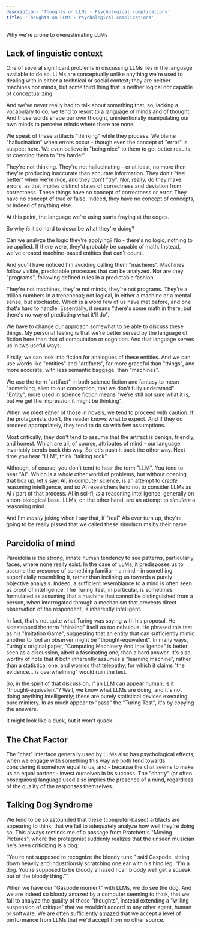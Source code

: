 ```yaml
---
description: 'Thoughts on LLMs - Psychological complications'
title: 'Thoughts on LLMs - Psychological complications'
---
```


Why we're prone to overestimating LLMs

## Lack of linguistic context

One of several significant problems in discussing LLMs lies in the language available to do so. LLMs are conceptually unlike anything we're used to dealing with in either a technical or social context; they are neither machines nor minds, but some third thing that is neither logical nor capable of conceptualizing.

And we've never really had to talk about something that, so, lacking a vocabulary to do, we tend to resort to a language of minds and of thought. And those words shape our own thought, unintentionally manipulating our own minds to perceive minds where there are none.

We speak of these artifacts "thinking" while they process. We blame "hallucination" when errors occur - though even the concept of "error" is suspect here. We even believe in "being nice" to them to get better results, or coercing them to "try harder".

They're not thinking. They're not hallucinating - or at least, no more then they're producing inaccurate than accurate information. They don't "feel better" when we're nice, and they don't "try". Nor, really, do they make errors, as that implies distinct states of correctness and deviation from correctness. These things have no concept of correctness or error. They have no concept of true or false. Indeed, they have no concept of concepts, or indeed of anything else.

At this point, the language we're using starts fraying at the edges.

So why *is* it so hard to describe what they're doing?

Can we analyze the logic they're applying? No - there's no logic, nothing to be applied. If there were, they'd probably be capable of math. Instead, we've created machine-based entities that can't count.

And you'll have noticed I'm avoiding calling them "machines". Machines follow visible, predictable processes that can be analyzed. Nor are they "programs", following defined rules in a predictable fashion.

They're not machines, they're not minds, they're not programs. They're a trillion numbers in a trenchcoat; not logical, in either a machine or a mental sense, but stochastic. Which is a word few of us have met before, and one that's hard to handle. Essentially, it means "there's some math in there, but there's no way of predicting what it'll do".

We have to change our approach somewhat to be able to discuss these things. My personal feeling is that we're better served by the language of fiction here than that of computation or cognition. And that language serves us in two useful ways.

Firstly, we can look into fiction for analogues of these entities. And we can use words like "entities" and "artifacts", far more graceful than "things", and more accurate, with less semantic baggage, than "machines".

We use the term "artifact" in both science fiction and fantasy to mean "something, alien to our conception, that we don't fully understand". "Entity", more used in science fiction means "we're still not sure what it is, but we get the impression it might be thinking".

When we meet either of those in novels, we tend to proceed with caution. If the protagonists don't, the reader knows what to expect. And if they do proceed appropriately, they tend to do so with few assumptions.

Most critically, they don't tend to assume that the artifact is benign, friendly, and honest. Which are all, of course, attributes of mind - our language invariably bends back this way. So let's push it back the other way. Next time you hear "LLM", think "talking rock".

Although, of course, you don't tend to hear the term "LLM". You tend to hear "AI". Which is a *whole* other world of problems, but without opening that box up, let's say: AI, in computer science, is an attempt to *create* reasoning intelligence, and so AI researchers tend not to consider LLMs as AI / part of that process. AI in sci-fi, *is* a reasoning intelligence, generally on a non-biological base. LLMs, on the other hand, are an attempt to *simulate* a reasoning mind.

And I'm *mostly* joking when I say that, if "real" AIs ever turn up, they're going to be really pissed that we called these simulacrums by their name.

## Pareidolia of mind

Pareidolia is the strong, innate human tendency to see patterns, particularly faces, where none really exist. In the case of LLMs, it predisposes us to assume the presence of something familiar - a mind - in something superficially resembling it, rather than inclining us towards a purely objective analysis. Indeed, a sufficient resemblance to a mind is often seen as proof of intelligence. The Turing Test, in particular, is sometimes formulated as assuming that a machine that cannot be distinguished from a person, when interrogated through a mechanism that prevents direct observation of the respondent, is inherently intelligent.

In fact, that's not quite what Turing was saying with his proposal. He sidestepped the term "thinking" itself as too nebulous. He phrased this test as his "Imitation Game", suggesting that an entity that can sufficiently mimic another to fool an observer might be "thought-equivalent". In many ways, Turing's original paper, "Computing Machinery And Intelligence" is better seen as a discussion, albeit a fascinating one, than a hard answer. It's also worthy of note that it both inherently assumes a "learning machine", rather than a statistical one, and worries that telepathy, for which it claims "the evidence… is overwhelming" would ruin the test.

So, in the spirit of that discussion, if an LLM can appear human, is it "thought-equivalent"? Well, we know what LLMs are doing, and it's not doing anything intelligently; these are purely statistical devices executing pure mimicry. In as much appear to "pass" the "Turing Test", it's by copying the answers.

It might look like a duck, but it won't quack.

## The Chat Factor

The "chat" interface generally used by LLMs also has psychological effects; when we engage with something this way we both tend towards considering it somehow equal to us, and - because the chat seems to make us an equal partner - invest ourselves in its success. The "chatty" (or often obsequious) language used also implies the presence of a mind, regardless of the quality of the responses themselves.

## Talking Dog Syndrome

We tend to be so astounded that these (computer-based) artifacts are appearing to think, that we fail to adequately analyze how well they're doing so. This always reminds me of a passage from Pratchett's "Moving Pictures", where the protagonist suddenly realizes that the unseen musician he's been criticizing is a dog:

“You’re not supposed to recognize the bloody tune,” said Gaspode, sitting down heavily and industriously scratching one ear with his hind leg. “I’m a dog. You’re supposed to be bloody amazed I can bloody well get a squeak out of the bloody thing.””

When we have our "Gaspode moment" with LLMs, we do see the dog. And we are indeed so bloody amazed by a computer seeming to think, that we fail to analyze the quality of those "thoughts", instead extending a "willing suspension of critique" that we wouldn't accord to any other agent, human or software. We are often sufficiently [amazed](https://blog.oup.com/2013/11/amazing-word-origin-etymology/) that we accept a level of performance from LLMs that we'd accept from no other source.